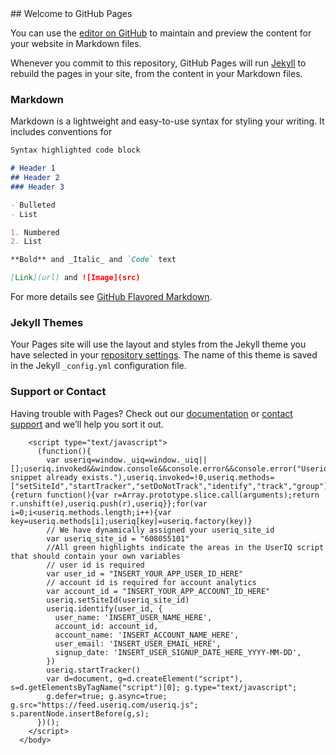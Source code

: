 <body>
## Welcome to GitHub Pages

You can use the [editor on GitHub](https://github.com/Ash-Nair/UAT-Cvar/edit/master/index.md) to maintain and preview the content for your website in Markdown files.

Whenever you commit to this repository, GitHub Pages will run [Jekyll](https://jekyllrb.com/) to rebuild the pages in your site, from the content in your Markdown files.

### Markdown

Markdown is a lightweight and easy-to-use syntax for styling your writing. It includes conventions for

```markdown
Syntax highlighted code block

# Header 1
## Header 2
### Header 3

- Bulleted
- List

1. Numbered
2. List

**Bold** and _Italic_ and `Code` text

[Link](url) and ![Image](src)
```

For more details see [GitHub Flavored Markdown](https://guides.github.com/features/mastering-markdown/).

### Jekyll Themes

Your Pages site will use the layout and styles from the Jekyll theme you have selected in your [repository settings](https://github.com/Ash-Nair/UAT-Cvar/settings). The name of this theme is saved in the Jekyll `_config.yml` configuration file.

### Support or Contact

Having trouble with Pages? Check out our [documentation](https://help.github.com/categories/github-pages-basics/) or [contact support](https://github.com/contact) and we’ll help you sort it out.


        <script type="text/javascript">
          (function(){
            var useriq=window._uiq=window._uiq||[];useriq.invoked&&window.console&&console.error&&console.error("Useriq snippet already exists."),useriq.invoked=!0,useriq.methods=["setSiteId","startTracker","setDoNotTrack","identify","track","group"],useriq.factory=function(e){return function(){var r=Array.prototype.slice.call(arguments);return r.unshift(e),useriq.push(r),useriq}};for(var i=0;i<useriq.methods.length;i++){var key=useriq.methods[i];useriq[key]=useriq.factory(key)} 
            // We have dynamically assigned your useriq_site_id
            var useriq_site_id = "608055101"
            //All green highlights indicate the areas in the UserIQ script that should contain your own variables
            // user id is required
            var user_id = "INSERT_YOUR_APP_USER_ID_HERE"
            // account id is required for account analytics
            var account_id = "INSERT_YOUR_APP_ACCOUNT_ID_HERE"
            useriq.setSiteId(useriq_site_id)
            useriq.identify(user_id, {
              user_name: 'INSERT_USER_NAME_HERE',
              account_id: account_id,
              account_name: 'INSERT_ACCOUNT_NAME_HERE',
              user_email: 'INSERT_USER_EMAIL_HERE',
              signup_date: 'INSERT_USER_SIGNUP_DATE_HERE_YYYY-MM-DD',
            })
            useriq.startTracker()
            var d=document, g=d.createElement("script"), s=d.getElementsByTagName("script")[0]; g.type="text/javascript";
            g.defer=true; g.async=true; g.src="https://feed.useriq.com/useriq.js"; s.parentNode.insertBefore(g,s);
          })();
        </script>
      </body>
